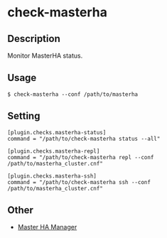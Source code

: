 # check-masterha

## Description

Monitor MasterHA status.

## Usage

```
$ check-masterha --conf /path/to/masterha

```

## Setting

```
[plugin.checks.masterha-status]
command = "/path/to/check-masterha status --all"

[plugin.checks.masterha-repl]
command = "/path/to/check-masterha repl --conf /path/to/masterha_cluster.cnf"

[plugin.checks.masterha-ssh]
command = "/path/to/check-masterha ssh --conf /path/to/masterha_cluster.cnf"
```

## Other

* [Master HA Manager](https://code.google.com/p/mysql-master-ha/)
